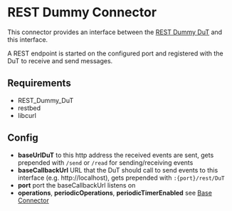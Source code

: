 # REST Dummy Connector

This connector provides an interface between the [REST Dummy DuT](../../../Dummy_DuT/REST_Dummy_DuT/ReadMe.md) and this interface.

A REST endpoint is started on the configured port and registered with the DuT to receive and send messages.

## Requirements
- REST_Dummy_DuT
- restbed
- libcurl

## Config
- **baseUrlDuT** to this http address the received events are sent, gets prepended with `/send` or `/read` for sending/receiving events
- **baseCallbackUrl** URL that the DuT should call to send events to this interface (e.g. http://localhost), gets prepended with `:{port}/rest/DuT`
- **port** port the baseCallbackUrl listens on
- **operations**, **periodicOperations**, **periodicTimerEnabled** see [Base Connector](../ReadMe.md)

